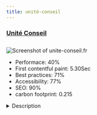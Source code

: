 ```yaml
---
title: unité-conseil
---
```


<div style="height: 3rem">
  <a href="https://unite-conseil.fr/"><h3>Unité Conseil</h3></a>
</div>
<img loading="lazy" src="/images/thumbs/unite-conseil.fr.jpg" alt="Screenshot of unite-conseil.fr" />
<ul>
  <li>Performace: 40%</li>
  <li>
    First contentful paint:
    5.30Sec
  </li>
  <li>Best practices: 71%</li>
  <li>Accessibility: 77%</li>
  <li>SEO: 90%</li>
  <li>carbon footprint: 0.215</li>
</ul>
<details>
  <summary>Description</summary>
  <p>Company focused on counseling and training in psychosocial risk prevention and responsible management. Through its actions, it participates in the improvement of working conditions for all of the company's stakeholders.Creation of a site using Joomla & SP PAGE BUILDER. Insertion of jQuery and CSS via custom file.</p>
</details>

